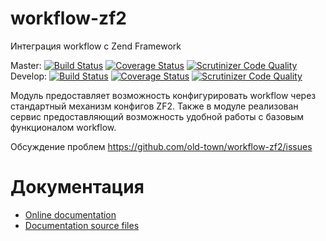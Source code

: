 # workflow-zf2 #
Интеграция workflow c Zend Framework

Master:
[![Build Status](https://secure.travis-ci.org/old-town/workflow-zf2.svg?branch=master)](https://secure.travis-ci.org/old-town/workflow-zf2)
[![Coverage Status](https://coveralls.io/repos/old-town/workflow-zf2/badge.svg?branch=master&service=github)](https://coveralls.io/github/old-town/workflow-zf2?branch=master)
[![Scrutinizer Code Quality](https://scrutinizer-ci.com/g/old-town/workflow-zf2/badges/quality-score.png?b=master)](https://scrutinizer-ci.com/g/old-town/workflow-zf2/?branch=master)
Develop:
[![Build Status](https://secure.travis-ci.org/old-town/workflow-zf2.svg?branch=dev)](https://secure.travis-ci.org/old-town/workflow-zf2)
[![Coverage Status](https://coveralls.io/repos/old-town/workflow-zf2/badge.svg?branch=dev&service=github)](https://coveralls.io/github/old-town/workflow-zf2?branch=dev)
[![Scrutinizer Code Quality](https://scrutinizer-ci.com/g/old-town/workflow-zf2/badges/quality-score.png?b=dev)](https://scrutinizer-ci.com/g/old-town/workflow-zf2/?branch=dev)

Модуль предоставляет возможность конфигурировать workflow через стандартный механизм конфигов ZF2. Также в модуле
реализован сервис предоставляющий возможность удобной работы с базовым функционалом workflow. 


Обсуждение проблем https://github.com/old-town/workflow-zf2/issues

# Документация
- [Online documentation](http://workflow-zf2.readthedocs.org/ru/dev/)
- [Documentation source files](doc/book/ru/)

 